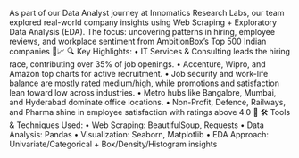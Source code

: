 As part of our Data Analyst journey at Innomatics Research Labs, our team explored real-world company insights using Web Scraping + Exploratory Data Analysis (EDA).
The focus: uncovering patterns in hiring, employee reviews, and workplace sentiment from AmbitionBox’s Top 500 Indian companies 💼📈
🔍 Key Highlights:
 • IT Services & Consulting leads the hiring race, contributing over 35% of job openings.
 • Accenture, Wipro, and Amazon top charts for active recruitment.
 • Job security and work-life balance are mostly rated medium/high, while promotions and satisfaction lean toward low across industries.
 • Metro hubs like Bangalore, Mumbai, and Hyderabad dominate office locations.
 • Non-Profit, Defence, Railways, and Pharma shine in employee satisfaction with ratings above 4.0 🌟
🛠 Tools & Techniques Used:
 • Web Scraping: BeautifulSoup, Requests
 • Data Analysis: Pandas
 • Visualization: Seaborn, Matplotlib
 • EDA Approach: Univariate/Categorical + Box/Density/Histogram insights
